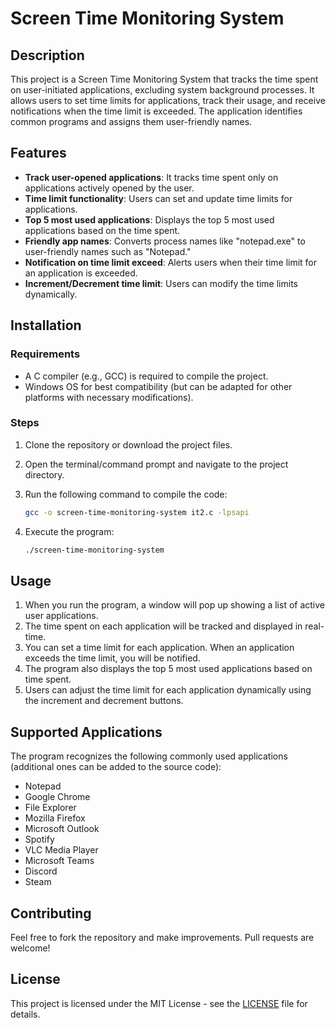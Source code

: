 # Screen Time Monitoring System

## Description
This project is a Screen Time Monitoring System that tracks the time spent on user-initiated applications, excluding system background processes. It allows users to set time limits for applications, track their usage, and receive notifications when the time limit is exceeded. The application identifies common programs and assigns them user-friendly names.

## Features
- **Track user-opened applications**: It tracks time spent only on applications actively opened by the user.
- **Time limit functionality**: Users can set and update time limits for applications.
- **Top 5 most used applications**: Displays the top 5 most used applications based on the time spent.
- **Friendly app names**: Converts process names like "notepad.exe" to user-friendly names such as "Notepad."
- **Notification on time limit exceed**: Alerts users when their time limit for an application is exceeded.
- **Increment/Decrement time limit**: Users can modify the time limits dynamically.

## Installation

### Requirements
- A C compiler (e.g., GCC) is required to compile the project.
- Windows OS for best compatibility (but can be adapted for other platforms with necessary modifications).

### Steps
1. Clone the repository or download the project files.
2. Open the terminal/command prompt and navigate to the project directory.
3. Run the following command to compile the code:

    ```bash
    gcc -o screen-time-monitoring-system it2.c -lpsapi
    ```

4. Execute the program:

    ```bash
    ./screen-time-monitoring-system
    ```

## Usage

1. When you run the program, a window will pop up showing a list of active user applications.
2. The time spent on each application will be tracked and displayed in real-time.
3. You can set a time limit for each application. When an application exceeds the time limit, you will be notified.
4. The program also displays the top 5 most used applications based on time spent.
5. Users can adjust the time limit for each application dynamically using the increment and decrement buttons.

## Supported Applications
The program recognizes the following commonly used applications (additional ones can be added to the source code):
- Notepad
- Google Chrome
- File Explorer
- Mozilla Firefox
- Microsoft Outlook
- Spotify
- VLC Media Player
- Microsoft Teams
- Discord
- Steam

## Contributing
Feel free to fork the repository and make improvements. Pull requests are welcome!

## License
This project is licensed under the MIT License - see the [LICENSE](LICENSE) file for details.
